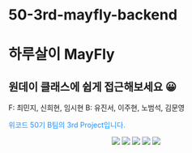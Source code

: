 # 50-3rd-mayfly-backend
# 하루살이 MayFly
## 원데이 클래스에 쉽게 접근해보세요 😀

F: 최민지, 신희현, 임시현
B: 유진서, 이주현, 노범석, 김문영

<p style="color: dodgerblue">위코드 50기 B팀의 3rd Project입니다.</p>

<div align="center">
<img src="https://img.shields.io/badge/express-000000?style=for-the-badge&logo=express&logoColor=white">
<img src="https://img.shields.io/badge/javascript-F7DF1E?style=for-the-badge&logo=javascript&logoColor=black">
<img src="https://img.shields.io/badge/mysql-4479A1?style=for-the-badge&logo=mysql&logoColor=white">
<img src="https://img.shields.io/badge/linux-FCC624?style=for-the-badge&logo=linux&logoColor=black">
<img src="https://img.shields.io/badge/node.js-339933?style=for-the-badge&logo=Node.js&logoColor=white">
</div>
